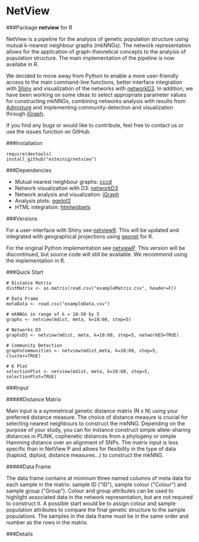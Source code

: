 # NetView

###Package **netview** for R

NetView is a pipeline for the analysis of genetic population structure using mutual k-nearest neighbour graphs (mkNNGs). The network representation allows for the application of graph-theoretical concepts to the analysis of population structure. The main implementation of the pipeline is now availabe in R. 

We decided to move away from Python to enable a more user-friendly access to the main command-line functions, better interface integration with [Shiny](http://shiny.rstudio.com/) and visualization of the networks with [networkD3](https://christophergandrud.github.io/networkD3/). In addition, we have been working on some ideas to select appropriate parameter values for constructing mkNNGs, combining networks analysis with results from [Admixture]() and implementing community-detection and visualization through [iGraph]().

If you find any bugs or would like to contribute, feel free to contact us or use the issues function on GitHub. 

###Installation

```
require(devtools)
install_github("esteinig/netview")
```



###Dependencies

* Mutual nearest neighbour graphs: [cccd]()
* Network visualization with D3: [networkD3]()
* Network analysis and visualization: [iGraph]()
* Analysis plots: [ggplot2]()
* HTML integration: [htmlwidgets]()

###Versions

For a user-interface with Shiny see [netviewR](https://github.com/esteinig/netviewR). This will be updated and integrated with geographical projections using [geonet]() for R.

For the original Python implementation see [netviewP](https://github.com/esteinig/netviewP). This version will be discontinued, but source code will still be available. We recommend using the implementation in R.

###Quick Start

```
# Distance Matrix
distMatrix <- as.matrix(read.csv("exampleMatrix.csv", header=F))

# Data Frame
metaData <- read.csv("exampleData.csv")

# mkNNGs in range of k = 10-50 by 5
graphs <- netview(mdist, meta, k=10:60, step=5)

# Networks D3
graphsD3 <- netview(mdist, meta, k=10:60, step=5, networkD3=TRUE)

# Community Detection
graphsCommunities <- netview(mdist,meta, k=10:60, step=5, cluster=TRUE)

# K Plot
selectionPlot <- netview(mdist, meta, k=10:60, step=5, selectionPlot=TRUE)
```
###Input

#####Distance Matrix

Main input is a symmetrical genetic distance matrix (N x N) using your preferred distance measure. The choice of distance measure is crucial for selecting nearest neighbours to construct the mkNNG. Depending on the purpose of your study, you can for instance construct simple allele-sharing distances in PLINK, cophenetic distances from a phylogeny or simple Hamming distance over an alignment of SNPs. The matrix input is less specific than in NetView P and allows for flexibility in the type of data (haploid, diploid, distance measures...) to construct the mkNNG.

#####Data Frame

The data frame contains at minimum three named columns of meta data for each sample in the matrix: sample ID ("ID"), sample colour ("Colour") and sample group ("Group"). Colour and group attributes can be used to highlight associated data in the network representation, but are not required to construct it. A possible start would be to assign colour and sample population attributes to compare the final genetic structure to the sample populations. The samples in the data frame must be in the same order and number as the rows in the matrix.



###Details

